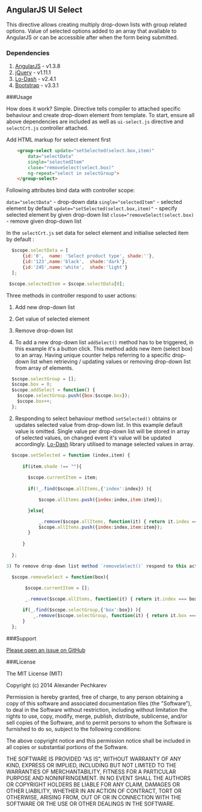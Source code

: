 ## AngularJS UI Select
This directive allows creating multiply drop-down lists with group related options. Value of selected options added to an array that available to AngularJS or can be accessible after when the form being submitted.

### Dependencies

1. [AngularJS](https://angularjs.org/) - v1.3.8
2. [jQuery](http://jquery.com/) - v1.11.1
3. [Lo-Dash](https://lodash.com/) - v2.4.1
4. [Bootstrap](http://getbootstrap.com/) - v3.3.1

###Usage

How does it work? Simple. Directive tells compiler to attached specific behaviour and create drop-down element from template. 
To start, ensure all above dependencies are included as well as `ui-select.js` directive and `selectCrt.js` controller attached.

Add HTML markup for select element first

```html
    <group-select update="setSelected(select.box,item)"  
        data="selectData" 
        single="selectedItem" 
        close="removeSelect(select.box)"  
        ng-repeat="select in selectGroup">
    </group-select>
```

Following attributes bind data with controller scope:

 `data="selectData"`   - drop-down data 
 `single="selectedItem"`  - selected element by default
 `update="setSelected(select.box,item)"` - specify selected element by given drop-down list
 `close="removeSelect(select.box)` - remove given drop-down list


In the `selectCrt.js` set data for select element and initialise selected item by default :

```javascript
  $scope.selectData = [
      {id:'0',  name: 'Select product type', shade:''},
      {id:'123',name:'black',  shade:'dark'},
      {id:'245',name:'white',  shade:'light'}     
  ];

 $scope.selectedItem = $scope.selectData[0]; 
```

Three methods in controller respond to user actions:

1) Add new drop-down list
2) Get value of selected element
3) Remove drop-down list


1) To add a new drop-down list `addSelect()` method has to be triggered, in this example it's a button click. This method adds new item (select box) to an array. Having unique counter helps referring to a specific drop-down list when retrieving / updating values or removing drop-down list from array of elements.

```javascript
  $scope.selectGroup = [];
  $scope.box = 0;
  $scope.addSelect = function() {
    $scope.selectGroup.push({box:$scope.box});
    $scope.box++;
  };
```


2) Responding to select behaviour method `setSelected()` obtains or updates selected value from drop-down list. In this example default value is omitted. Single value per drop-down list will be stored in array of selected values, on changed event it's value will be updated accordingly. [Lo-Dash](https://lodash.com/) library utilised to manage selected values in array. 

```javascript
  $scope.setSelected = function (index,item) {
      
      if(item.shade !== ""){
      
        $scope.currentItem = item;
      
        if(!_.find($scope.allItems,{'index':index}) ){

            $scope.allItems.push({index:index,item:item});

        }else{

            _.remove($scope.allItems, function(it) { return it.index === index; });
            $scope.allItems.push({index:index,item:item});
        }
      
      }
        
  };
```

```javascript
3) To remove drop-down list method `removeSelect()` respond to this action. Selected value from given drop-down list being removed from array of values first and then drop-down list being removed it's self.

  $scope.removeSelect = function(box){
      
       $scope.currentItem = [];

       _.remove($scope.allItems, function(it) { return it.index === box; });

      if(_.find($scope.selectGroup,{'box':box}) ){
          _.remove($scope.selectGroup, function(it) { return it.box === box; });
      }
  };
```




###Support

[Please open an issue on GitHub](https://github.com/alexpechkarev/angular-ui-select/issues)


###License

The MIT License (MIT)

Copyright (c) 2014 Alexander Pechkarev

Permission is hereby granted, free of charge, to any person obtaining a copy
of this software and associated documentation files (the "Software"), to deal
in the Software without restriction, including without limitation the rights
to use, copy, modify, merge, publish, distribute, sublicense, and/or sell
copies of the Software, and to permit persons to whom the Software is
furnished to do so, subject to the following conditions:

The above copyright notice and this permission notice shall be included in all
copies or substantial portions of the Software.

THE SOFTWARE IS PROVIDED "AS IS", WITHOUT WARRANTY OF ANY KIND, EXPRESS OR
IMPLIED, INCLUDING BUT NOT LIMITED TO THE WARRANTIES OF MERCHANTABILITY,
FITNESS FOR A PARTICULAR PURPOSE AND NONINFRINGEMENT. IN NO EVENT SHALL THE
AUTHORS OR COPYRIGHT HOLDERS BE LIABLE FOR ANY CLAIM, DAMAGES OR OTHER
LIABILITY, WHETHER IN AN ACTION OF CONTRACT, TORT OR OTHERWISE, ARISING FROM,
OUT OF OR IN CONNECTION WITH THE SOFTWARE OR THE USE OR OTHER DEALINGS IN THE
SOFTWARE.